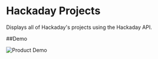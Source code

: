 # Hackaday Projects
Displays all of Hackaday's projects using the Hackaday API.

##Demo

![Product Demo](https://i.imgflip.com/30vzlt.gif)

